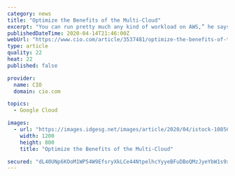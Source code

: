```yaml
---
category: news
title: "Optimize the Benefits of the Multi-Cloud"
excerpt: "You can run pretty much any kind of workload on AWS,” he says. Google has taken a slightly different approach to the cloud market. “Then along comes Google Cloud. They said, ‘We invented Kubernetes, so we’re going do that really well.’ They also invented TensorFlow, the popular machine learning framework,” says Brown. “If you’re ..."
publishedDateTime: 2020-04-14T21:46:00Z
webUrl: "https://www.cio.com/article/3537481/optimize-the-benefits-of-the-multi-cloud.html"
type: article
quality: 22
heat: 22
published: false

provider:
  name: CIO
  domain: cio.com

topics:
  - Google Cloud

images:
  - url: "https://images.idgesg.net/images/article/2020/04/istock-1085624106-100838449-large.3x2.jpg"
    width: 1200
    height: 800
    title: "Optimize the Benefits of the Multi-Cloud"

secured: "dL40UNp6KOoM1WP54W9EfsryXkLCe44NtpelhcYyyeBFuDBoQMzJyeYbW1s9x38z52dBiFEW+q+PxvG6ICTDagHvMpAViNxdFrawXo/N6bLHSzT3YM/0GVhlH7DTXBN5fzj+0LiiONK135GPl7O3LWFUFxJYwWMHE/T1xU5qeu2UxwvH/9tBnxpg1tvyPXsv8uvyv8e2dmoBhZpAaorfClD7MBNjiKyXLFx4KEMzi6PJc3PpeyVB7jhKvV4zHYWmDfmlCKpTkO/yAH7dnRuw/1Gr4gvrmT/cMRWBdvUdYYd/h0pssucxy3/k5CjlVOP3;TIFbWPjSIgr0Qr7NoFLQlA=="
---
```


